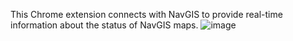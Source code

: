 This Chrome extension connects with NavGIS to provide real-time information about the status of NavGIS maps.
![image](https://github.com/JohnGrat/Ezmon/assets/51702387/0fd7493a-1a0f-43f6-b303-49b04b735945)
